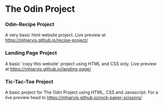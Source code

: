 # The Odin Project

### Odin-Recipe Project
A very basic html website project. Live preview at https://mhjarvis.github.io/recipe-project/

### Landing Page Project
A basic 'copy this website' project using HTML and CSS only. Live preview at https://mhjarvis.github.io/landing-page/

### Tic-Tac-Toe Project
A basic project for The Odin Project using HTML, CSS and Javascript. For a live preview head to https://mhjarvis.github.io/rock-paper-scissors/